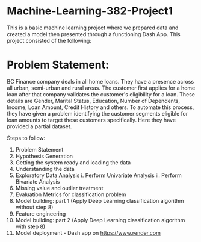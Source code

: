 # Machine-Learning-382-Project1
 This is a basic machine learning project where we prepared data and created a model then presented through a functioning Dash App. This project consisted of the following:

# Problem Statement:
BC Finance company deals in all home loans. They have a presence across all urban, semi-urban and rural areas. The customer first applies for a home loan after that company validates the customer's eligibility for a loan.
These details are Gender, Marital Status, Education, Number of Dependents, Income, Loan Amount, Credit History and others. To automate this process, they have given a problem identifying the customer segments eligible for loan amounts to target these customers specifically. Here they have provided a partial dataset. 

Steps to follow:
1. Problem Statement
2. Hypothesis Generation
3. Getting the system ready and loading the data
3. Understanding the data
4. Exploratory Data Analysis
 	i. Perform Univariate Analysis
 	ii. Perform Bivariate Analysis
5. Missing value and outlier treatment
6. Evaluation Metrics for classification problem
7. Model building: part 1 (Apply Deep Learning classification algorithm without step 8)
8. Feature engineering
9. Model building: part 2 (Apply Deep Learning classification algorithm with step 8)
10. Model deployment - Dash app on https://www.render.com

